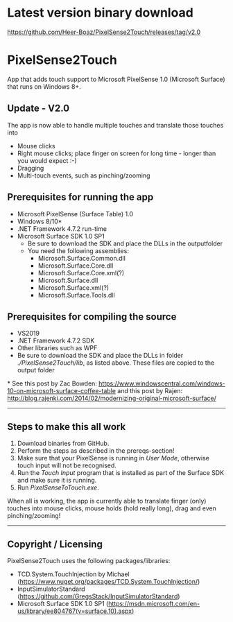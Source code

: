 # Latest version binary download
https://github.com/Heer-Boaz/PixelSense2Touch/releases/tag/v2.0

# PixelSense2Touch
App that adds touch support to Microsoft PixelSense 1.0 (Microsoft Surface) that runs on Windows 8+.

## Update - V2.0
The app is now able to handle multiple touches and translate those touches into
- Mouse clicks
- Right mouse clicks; place finger on screen for long time - longer than you would expect :-)
- Dragging
- Multi-touch events, such as pinching/zooming

## Prerequisites for running the app
- Microsoft PixelSense (Surface Table) 1.0
- Windows 8/10\*
- .NET Framework 4.7.2 run-time
- Microsoft Surface SDK 1.0 SP1
  - Be sure to download the SDK and place the DLLs in the outputfolder
  - You need the following assemblies:
    - Microsoft.Surface.Common.dll
    - Microsoft.Surface.Core.dll
    - Microsoft.Surface.Core.xml(?)
    - Microsoft.Surface.dll
    - Microsoft.Surface.xml(?)
    - Microsoft.Surface.Tools.dll

## Prerequisites for compiling the source
- VS2019
- .NET Framework 4.7.2 SDK
- Other libraries such as WPF
- Be sure to download the SDK and place the DLLs in folder *./PixelSense2Touch/lib*, as listed above. These files are copied to the output folder

\* See this post by Zac Bowden: https://www.windowscentral.com/windows-10-on-microsoft-surface-coffee-table and this post by Rajen: http://blog.rajenki.com/2014/02/modernizing-original-microsoft-surface/

---
## Steps to make this all work
1. Download binaries from GitHub.
2. Perform the steps as described in the prereqs-section!
3. Make sure that your PixelSense is running in *User Mode*, otherwise touch input will not be recognised.
4. Run the _Touch Input_ program that is installed as part of the Surface SDK and make sure it is running.
5. Run _PixelSenseToTouch.exe_.

When all is working, the app is currently able to translate finger (only) touches into mouse clicks, mouse holds (hold really long), drag and even pinching/zooming!

----
## Copyright / Licensing
PixelSense2Touch uses the following packages/libraries:
- TCD.System.TouchInjection by Michael (https://www.nuget.org/packages/TCD.System.TouchInjection/)
- InputSimulatorStandard (https://github.com/GregsStack/InputSimulatorStandard)
- Microsoft Surface SDK 1.0 SP1 (https://msdn.microsoft.com/en-us/library/ee804767(v=surface.10).aspx)
